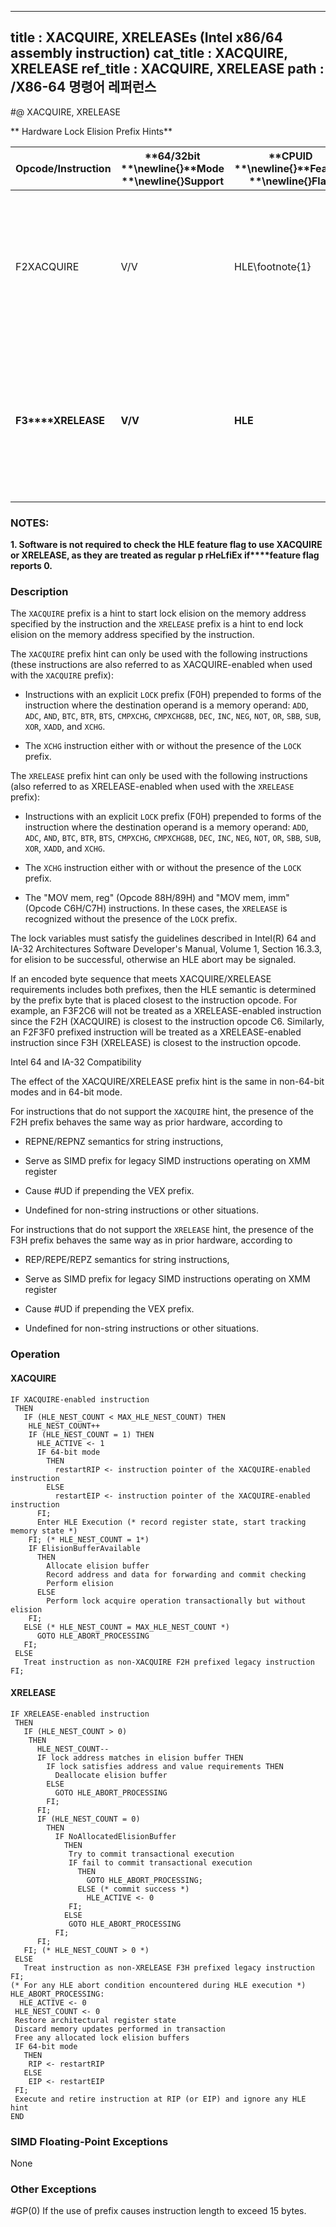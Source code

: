 ----------------------------
title : XACQUIRE, XRELEASEs (Intel x86/64 assembly instruction)
cat_title : XACQUIRE, XRELEASE
ref_title : XACQUIRE, XRELEASE
path : /X86-64 명령어 레퍼런스
----------------------------
#@ XACQUIRE, XRELEASE

** Hardware Lock Elision Prefix Hints**

|**Opcode/Instruction**|**64/32bit **\newline{}**Mode **\newline{}**Support**|**CPUID **\newline{}**Feature **\newline{}**Flag**|**Description**|
|----------------------|-----------------------------------------------------|--------------------------------------------------|---------------|
|F2XACQUIRE|V/V|HLE\footnote{1}|**A hint used with an "XACQUIRE-eanbled" instruction to start lock ****elision on the instruction memory operand address.**|
|**F3****XRELEASE**|**V/V**|**HLE**|**A hint used with an "XRELEAES-enabled" instruction to end lock ****elision on the instruction memory operand address.**|
|||||
### NOTES:


**1. Software is not required to check the HLE feature flag to use XACQUIRE or XRELEASE, as they are treated as regular p rHeLfiEx if****feature flag reports 0.**

### Description


The `XACQUIRE` prefix is a hint to start lock elision on the memory address specified by the instruction and the `XRELEASE` prefix is a hint to end lock elision on the memory address specified by the instruction.

The `XACQUIRE` prefix hint can only be used with the following instructions (these instructions are also referred to as XACQUIRE-enabled when used with the `XACQUIRE` prefix):

*  Instructions with an explicit `LOCK` prefix (F0H) prepended to forms of the instruction where the destination operand is a memory operand: `ADD`, `ADC`, `AND`, `BTC`, `BTR`, `BTS`, `CMPXCHG`, `CMPXCHG8B`, `DEC`, `INC`, `NEG`, `NOT`, `OR`, `SBB`, `SUB`, `XOR`, `XADD`, and `XCHG`. 

*  The `XCHG` instruction either with or without the presence of the `LOCK` prefix. 

The `XRELEASE` prefix hint can only be used with the following instructions (also referred to as XRELEASE-enabled when used with the `XRELEASE` prefix):

*  Instructions with an explicit `LOCK` prefix (F0H) prepended to forms of the instruction where the destination operand is a memory operand: `ADD`, `ADC`, `AND`, `BTC`, `BTR`, `BTS`, `CMPXCHG`, `CMPXCHG8B`, `DEC`, `INC`, `NEG`, `NOT`, `OR`, `SBB`, `SUB`, `XOR`, `XADD`, and `XCHG`. 

*  The `XCHG` instruction either with or without the presence of the `LOCK` prefix. 

*  The "MOV mem, reg" (Opcode 88H/89H) and "MOV mem, imm" (Opcode C6H/C7H) instructions. In these cases, the `XRELEASE` is recognized without the presence of the `LOCK` prefix.

The lock variables must satisfy the guidelines described in Intel(R) 64 and IA-32 Architectures Software Developer's Manual, Volume 1, Section 16.3.3, for elision to be successful, otherwise an HLE abort may be signaled.

If an encoded byte sequence that meets XACQUIRE/XRELEASE requirements includes both prefixes, then the HLE semantic is determined by the prefix byte that is placed closest to the instruction opcode. For example, an F3F2C6 will not be treated as a XRELEASE-enabled instruction since the F2H (XACQUIRE) is closest to the instruction opcode C6. Similarly, an F2F3F0 prefixed instruction will be treated as a XRELEASE-enabled instruction since F3H (XRELEASE) is closest to the instruction opcode.



Intel 64 and IA-32 Compatibility

The effect of the XACQUIRE/XRELEASE prefix hint is the same in non-64-bit modes and in 64-bit mode.

For instructions that do not support the `XACQUIRE` hint, the presence of the F2H  prefix behaves the same way as prior hardware, according to

*  REPNE/REPNZ semantics for string instructions,

*  Serve as SIMD prefix for legacy SIMD instructions operating on XMM register

*  Cause #UD if prepending the VEX prefix.

*  Undefined for non-string instructions or other situations.

For instructions that do not support the `XRELEASE` hint, the presence of the F3H prefix behaves the same way as in prior hardware, according to

*  REP/REPE/REPZ semantics for string instructions,

*  Serve as SIMD prefix for legacy SIMD instructions operating on XMM register

*  Cause #UD if prepending the VEX prefix.

*  Undefined for non-string instructions or other situations.


### Operation
#### XACQUIRE
```info-verb
IF XACQUIRE-enabled instruction
 THEN
   IF (HLE_NEST_COUNT < MAX_HLE_NEST_COUNT) THEN
    HLE_NEST_COUNT++
    IF (HLE_NEST_COUNT = 1) THEN
      HLE_ACTIVE <- 1
      IF 64-bit mode
        THEN 
          restartRIP <- instruction pointer of the XACQUIRE-enabled instruction
        ELSE
          restartEIP <- instruction pointer of the XACQUIRE-enabled instruction
      FI;
      Enter HLE Execution (* record register state, start tracking memory state *)
    FI; (* HLE_NEST_COUNT = 1*)
    IF ElisionBufferAvailable 
      THEN
        Allocate elision buffer
        Record address and data for forwarding and commit checking
        Perform elision
      ELSE 
        Perform lock acquire operation transactionally but without elision
    FI;
   ELSE (* HLE_NEST_COUNT = MAX_HLE_NEST_COUNT *)
      GOTO HLE_ABORT_PROCESSING
   FI;
 ELSE
   Treat instruction as non-XACQUIRE F2H prefixed legacy instruction
FI;
```
#### XRELEASE
```info-verb
IF XRELEASE-enabled instruction 
 THEN
   IF (HLE_NEST_COUNT > 0) 
    THEN
      HLE_NEST_COUNT--
      IF lock address matches in elision buffer THEN
        IF lock satisfies address and value requirements THEN
          Deallocate elision buffer
        ELSE
          GOTO HLE_ABORT_PROCESSING
        FI;
      FI;
      IF (HLE_NEST_COUNT = 0) 
        THEN
          IF NoAllocatedElisionBuffer 
            THEN
             Try to commit transactional execution
             IF fail to commit transactional execution 
               THEN
                 GOTO HLE_ABORT_PROCESSING;
               ELSE (* commit success *)
                 HLE_ACTIVE <- 0
             FI;
            ELSE
             GOTO HLE_ABORT_PROCESSING
          FI;
      FI;
   FI; (* HLE_NEST_COUNT > 0 *)
 ELSE 
   Treat instruction as non-XRELEASE F3H prefixed legacy instruction
FI;
(* For any HLE abort condition encountered during HLE execution *)
HLE_ABORT_PROCESSING:
  HLE_ACTIVE <- 0
 HLE_NEST_COUNT <- 0
 Restore architectural register state
 Discard memory updates performed in transaction
 Free any allocated lock elision buffers
 IF 64-bit mode
   THEN 
    RIP <- restartRIP
   ELSE
    EIP <- restartEIP
 FI;
 Execute and retire instruction at RIP (or EIP) and ignore any HLE hint
END
```
### SIMD Floating-Point Exceptions


None

### Other Exceptions


#GP(0) If the use of prefix causes instruction length to exceed 15 bytes.

